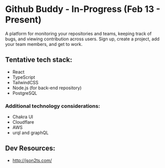 # Github Buddy - In-Progress (Feb 13 - Present)

A platform for monitoring your repositories and teams, keeping track of bugs, and viewing contribution across users. Sign up, create a project, add your team members, and get to work.

## Tentative tech stack:

- React
- TypeScript
- TailwindCSS
- Node.js (for back-end repository)
- PostgreSQL

### Additional technology considerations:

- Chakra UI
- Cloudflare
- AWS
- urql and graphQL

## Dev Resources:

- http://json2ts.com/
